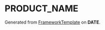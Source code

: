 # __PRODUCT_NAME__

Generated from [FrameworkTemplate](https://github.com/pwc3/FrameworkTemplate) on __DATE__.

